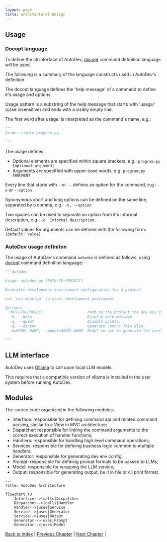 ```yaml
---
layout: page
title: Architectural Design
---
```


## Usage

### Docopt language

To define the cli interface of AutoDev, [docopt](https://github.com/jazzband/docopt-ng) command definition language will be used.

The following is a summary of the language constructs used in AutoDev's definition

The docopt language defines the 'help message' of a command to define it's usage and options.

Usage pattern is a substring of the help message that starts with 'usage:' (case insensitive) and ends with a visibly empty line.

The first word after usage: is interpreted as the command's name, e.g.: 

```py
"""
Usage: simple_program.py

"""
```

The usage defines:

- Optional elements are specified within square brackets, e.g.: `program.py [optional-argument]`
- Arguments are specified with upper-case words, e.g. `program.py ARGUMENT`

Every line that starts with `-` or `--` defines an option for the command, e.g.: `-o` or `--option`

Synonymous short and long options can be defined on the same line, separated by a comma, e.g.: `-o, --option`

Two spaces can be used to separate an option from it's informal description, e.g.: `-o  Informal description.`

Default values for arguments can be defined with the following form: `[default: value]`

### AutoDev usage definiton

The usage of AutoDev's command `autodev` is defined as follows, using [docopt](https://github.com/jazzband/docopt-ng) command definition language:

```py
"""AutoDev

Usage: autodev.py [PATH-TO-PROJECT]

Generates development environment configuration for a project.

Use `nix develop` to start development enviroment.

Options:
  PATH-TO-PROJECT                    Path to the project the dev env is for. [default: ./]
  -h, --help                         Display help message.
  -q, --quiet                        Disable prints.
  -d, --direnv                       Generate .envrc file also.
  -m=MODEL-NAME, --model=MODEL-NAME  Model to use to generate the config. One of: temp temp temp [default: llama3] 

"""
```

## LLM interface

AutoDev uses [Ollama](https://ollama.com/) to call upon local LLM models. <!-- TODO Really? maybe use litellm -->

This requires that a compatible version of ollama is installed in the user system before running AutoDev.

## Modules

The source code organized in the following modules:

- Interface: responsible for defining command api and related command parsing, similar to a View in MVC architecture;
- Dispatcher: responsible for linking the command arguments to the correct execution of handler functions;
- Handlers: responsible for handling high level command operations;
- Services: responsible for defining business logic common to multiple handlers;
- Generator: responsible for generating dev env config;
- Prompt: responsible for defining prompt formats to be passed to LLMs;
- Model: responsible for wrapping the LLM service;
- Output: responsible for generating output, be it in file or cli print format.

```mermaid
---
title: AutoDev Architecture
---
flowchart TD
    Interface-->|calls|Dispatcher
    Dispatcher-->|calls|Handler
    Handler-->|uses|Service
    Service-->|uses|Generator
    Service-->|uses|Output
    Generator-->|uses|Prompt
    Generator-->|uses|Model
```

[Back to index](./index.md) |
[Previous Chapter](./requirements.md) |
[Next Chapter](./detailed-design.md) |
